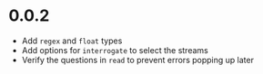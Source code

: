 # 0.0.2

* Add `regex` and `float` types
* Add options for `interrogate` to select the streams
* Verify the questions in `read` to prevent errors popping up later
